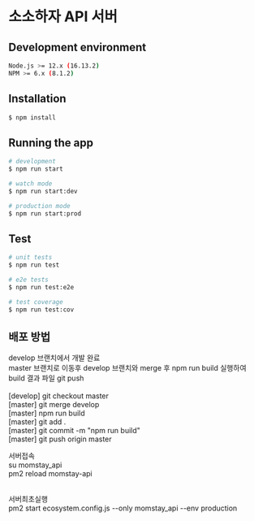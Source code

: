 # 소소하자 API 서버

## Development environment

```bash
Node.js >= 12.x (16.13.2)
NPM >= 6.x (8.1.2)
```

## Installation

```bash
$ npm install
```

## Running the app

```bash
# development
$ npm run start

# watch mode
$ npm run start:dev

# production mode
$ npm run start:prod
```

## Test

```bash
# unit tests
$ npm run test

# e2e tests
$ npm run test:e2e

# test coverage
$ npm run test:cov
```

## 배포 방법

develop 브랜치에서 개발 완료 <br>
master 브랜치로 이동후 develop 브랜치와 merge 후 npm run build 실행하여 build 결과 파일 git push <br>
<br>
[develop] git checkout master<br>
[master] git merge develop<br>
[master] npm run build<br>
[master] git add .<br>
[master] git commit -m "npm run build"<br>
[master] git push origin master<br>

서버접속<br>
su momstay_api<br>
pm2 reload momstay-api<br>
<br>

서버최초실행<br>
pm2 start ecosystem.config.js --only momstay_api --env production<br>
<br><br><br>
